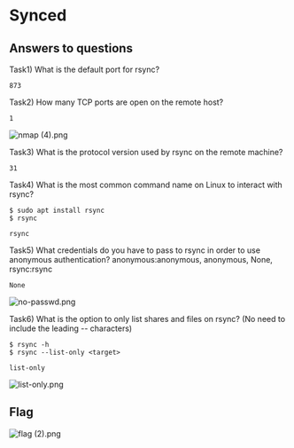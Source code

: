 # Synced

## Answers to questions

Task1)  What is the default port for rsync? 

```
873
```

Task2)  How many TCP ports are open on the remote host? 

```
1
```

![nmap (4).png](../../../../../_resources/nmap%20%284%29.png)

Task3)  What is the protocol version used by rsync on the remote machine? 

```
31
```

Task4)  What is the most common command name on Linux to interact with rsync? 

```
$ sudo apt install rsync
$ rsync
```

```
rsync
```

Task5)  What credentials do you have to pass to rsync in order to use anonymous authentication? anonymous:anonymous, anonymous, None, rsync:rsync

```
None
```


![no-passwd.png](../../../../../_resources/no-passwd.png)


Task6) What is the option to only list shares and files on rsync? (No need to include the leading -- characters)

```
$ rsync -h
$ rsync --list-only <target>
```

```
list-only
```

![list-only.png](../../../../../_resources/list-only.png)

## Flag


![flag (2).png](../../../../../_resources/flag%20%282%29.png)

